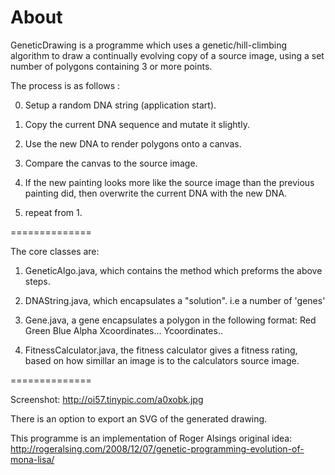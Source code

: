About
==============

GeneticDrawing is a programme which uses a genetic/hill-climbing algorithm to draw a continually evolving copy of a source image, using a set number of polygons containing 3 or more points. 

The process is as follows :

0) Setup a random DNA string  (application start).

1) Copy the current DNA sequence and mutate it slightly.

2) Use the new DNA to render polygons onto a canvas.

3) Compare the canvas to the source image.

4) If the new painting looks more like the source image than the previous painting did, then overwrite the current DNA with the new DNA.

5) repeat from 1.


==============



The core classes are:

1) GeneticAlgo.java, which contains the method which preforms the above steps.

2) DNAString.java, which encapsulates a "solution". i.e a number of 'genes'

3) Gene.java, a gene encapsulates a polygon in the following format: Red Green Blue Alpha Xcoordinates... Ycoordinates..

4) FitnessCalculator.java, the fitness calculator gives a fitness rating, based on how simillar an image is to the calculators source image.


==============


Screenshot: http://oi57.tinypic.com/a0xobk.jpg


There is an option to export an SVG of the generated drawing.

This programme is an implementation of Roger Alsings original idea: http://rogeralsing.com/2008/12/07/genetic-programming-evolution-of-mona-lisa/



